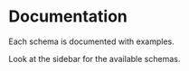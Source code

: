 # Documentation

Each schema is documented with examples.

Look at the sidebar for the available schemas.
